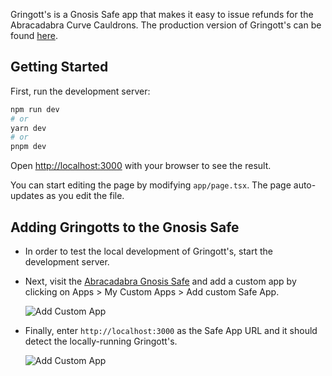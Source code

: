 Gringott's is a Gnosis Safe app that makes it easy to issue refunds for the Abracadabra Curve Cauldrons. The production version of Gringott's can be found [here](https://gringotts-psi.vercel.app/).

## Getting Started

First, run the development server:

```bash
npm run dev
# or
yarn dev
# or
pnpm dev
```

Open [http://localhost:3000](http://localhost:3000) with your browser to see the result.

You can start editing the page by modifying `app/page.tsx`. The page auto-updates as you edit the file.

## Adding Gringotts to the Gnosis Safe

- In order to test the local development of Gringott's, start the development server.
- Next, visit the [Abracadabra Gnosis Safe](https://app.safe.global/apps/custom?safe=eth:0xDF2C270f610Dc35d8fFDA5B453E74db5471E126B) and add a custom app by clicking on Apps > My Custom Apps > Add custom Safe App.

  ![Add Custom App](doc_images/gnosis.png)

- Finally, enter `http://localhost:3000` as the Safe App URL and it should detect the locally-running Gringott's.

  ![Add Custom App](doc_images/add_safe_app.png)
